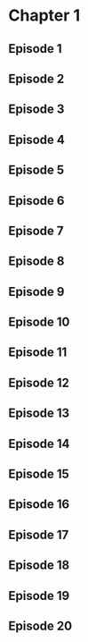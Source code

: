 # Chapter 1

## Episode 1

<!--@include: ./episode1.md{3,}-->

## Episode 2

<!--@include: ./episode2.md{3,}-->

## Episode 3

<!--@include: ./episode3.md{3,}-->

## Episode 4

<!--@include: ./episode4.md{3,}-->

## Episode 5

<!--@include: ./episode5.md{3,}-->

## Episode 6

<!--@include: ./episode6.md{3,}-->

## Episode 7

<!--@include: ./episode7.md{3,}-->

## Episode 8

<!--@include: ./episode8.md{3,}-->

## Episode 9

<!--@include: ./episode9.md{3,}-->

## Episode 10

<!--@include: ./episode10.md{3,}-->

## Episode 11

<!--@include: ./episode11.md{3,}-->

## Episode 12

<!--@include: ./episode12.md{3,}-->

## Episode 13

<!--@include: ./episode13.md{3,}-->

## Episode 14

<!--@include: ./episode14.md{3,}-->

## Episode 15

<!--@include: ./episode15.md{3,}-->

## Episode 16

<!--@include: ./episode16.md{3,}-->

## Episode 17

<!--@include: ./episode17.md{3,}-->

## Episode 18

<!--@include: ./episode18.md{3,}-->

## Episode 19

<!--@include: ./episode19.md{3,}-->

## Episode 20

<!--@include: ./episode20.md{3,}-->